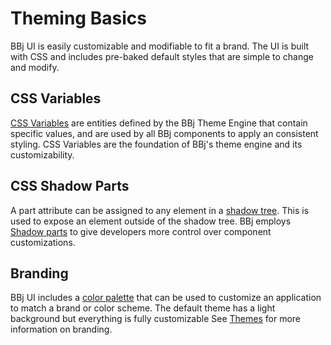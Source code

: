 # Theming Basics

BBj UI is easily customizable and modifiable to fit a brand. The UI is built with CSS and includes pre-baked default styles that are simple to change and modify.


## CSS Variables

[CSS Variables](/theme-engine/css-variables) are entities defined by the BBj Theme Engine that contain specific values, and are used by all BBj components to apply an consistent styling. CSS Variables are the foundation of BBj's theme engine and its customizability.

## CSS Shadow Parts

A part attribute can be assigned to any element in a [shadow tree](https://developer.mozilla.org/en-US/docs/Glossary/Shadow_tree). This is used to expose an element outside of the shadow tree. BBj employs [Shadow parts](/theme-engine/css-shadow-parts) to give developers more control over component customizations.

## Branding

BBj UI includes a [color palette](/theme-engine/colors?id=the-palette) that can be used to customize an application to match a brand or color scheme. The default theme has a light background but everything is fully customizable See [Themes](/theme-engine/themes) for more information on branding.
